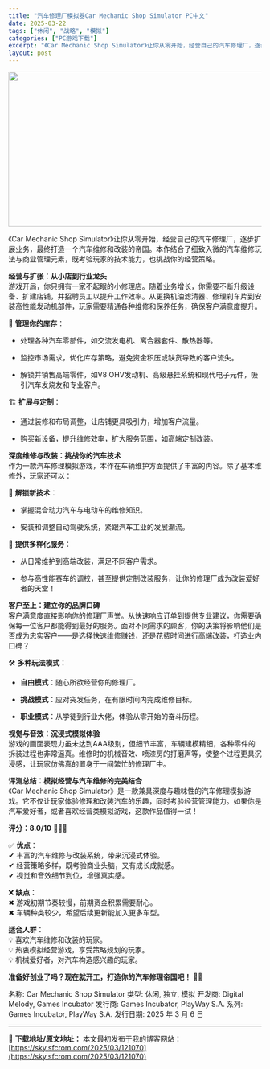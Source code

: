 ```yaml
---
title: "汽车修理厂模拟器Car Mechanic Shop Simulator PC中文"
date: 2025-03-22
tags: ["休闲", "战略", "模拟"]
categories: ["PC游戏下载"]
excerpt: "《Car Mechanic Shop Simulator》让你从零开始，经营自己的汽车修理厂，逐步扩展业务，最终打造一个汽车维修和改装的帝国。本作结合了细致入微的汽车维修玩法与商业管理元素，既考验玩家的技术能力，也挑战你的经营策略。 经营与扩张：从小店到行业龙头游戏开局，你只拥有一家不起眼的小修理店&hellip;"
layout: post
---
```


<img class="aligncenter size-full wp-image-121072" src="https://sky.sfcrom.com/wp-content/uploads/2025/03/2025032204355650.webp" alt="" width="660" height="308" />
<p class="" data-start="225" data-end="362">《Car Mechanic Shop Simulator》让你从零开始，经营自己的汽车修理厂，逐步扩展业务，最终打造一个汽车维修和改装的帝国。本作结合了细致入微的汽车维修玩法与商业管理元素，既考验玩家的技术能力，也挑战你的经营策略。</p>
<p class="" data-start="364" data-end="494"><strong data-start="364" data-end="382">经营与扩张：从小店到行业龙头</strong><br data-start="382" data-end="385" />游戏开局，你只拥有一家不起眼的小修理店。随着业务增长，你需要不断升级设备、扩建店铺，并招聘员工以提升工作效率。从更换机油滤清器、修理刹车片到安装高性能发动机部件，玩家需要精通各种维修和保养任务，确保客户满意度提升。</p>
<p class="" data-start="496" data-end="512">🚗 <strong data-start="499" data-end="509">管理你的库存</strong>：</p>

<ul data-start="513" data-end="634">
 	<li class="" data-start="513" data-end="545">
<p class="" data-start="515" data-end="545">处理各种汽车零部件，如交流发电机、离合器套件、散热器等。</p>
</li>
 	<li class="" data-start="546" data-end="581">
<p class="" data-start="548" data-end="581">监控市场需求，优化库存策略，避免资金积压或缺货导致的客户流失。</p>
</li>
 	<li class="" data-start="582" data-end="634">
<p class="" data-start="584" data-end="634">解锁并销售高端零件，如V8 OHV发动机、高级悬挂系统和现代电子元件，吸引汽车发烧友和专业客户。</p>
</li>
</ul>
<p class="" data-start="636" data-end="651">🏗 <strong data-start="639" data-end="648">扩展与定制</strong>：</p>

<ul data-start="652" data-end="715">
 	<li class="" data-start="652" data-end="682">
<p class="" data-start="654" data-end="682">通过装修和布局调整，让店铺更具吸引力，增加客户流量。</p>
</li>
 	<li class="" data-start="683" data-end="715">
<p class="" data-start="685" data-end="715">购买新设备，提升维修效率，扩大服务范围，如高端定制改装。</p>
</li>
</ul>
<p class="" data-start="717" data-end="787"><strong data-start="717" data-end="737">深度维修与改装：挑战你的汽车技术</strong><br data-start="737" data-end="740" />作为一款汽车修理模拟游戏，本作在车辆维护方面提供了丰富的内容。除了基本维修外，玩家还可以：</p>
<p class="" data-start="789" data-end="804">🔧 <strong data-start="792" data-end="801">解锁新技术</strong>：</p>

<ul data-start="805" data-end="856">
 	<li class="" data-start="805" data-end="827">
<p class="" data-start="807" data-end="827">掌握混合动力汽车与电动车的维修知识。</p>
</li>
 	<li class="" data-start="828" data-end="856">
<p class="" data-start="830" data-end="856">安装和调整自动驾驶系统，紧跟汽车工业的发展潮流。</p>
</li>
</ul>
<p class="" data-start="858" data-end="875">🔩 <strong data-start="861" data-end="872">提供多样化服务</strong>：</p>

<ul data-start="876" data-end="944">
 	<li class="" data-start="876" data-end="900">
<p class="" data-start="878" data-end="900">从日常维护到高端改装，满足不同客户需求。</p>
</li>
 	<li class="" data-start="901" data-end="944">
<p class="" data-start="903" data-end="944">参与高性能赛车的调校，甚至提供定制改装服务，让你的修理厂成为改装爱好者的天堂！</p>
</li>
</ul>
<p class="" data-start="946" data-end="1079"><strong data-start="946" data-end="963">客户至上：建立你的品牌口碑</strong><br data-start="963" data-end="966" />客户满意度直接影响你的修理厂声誉。从快速响应订单到提供专业建议，你需要确保每一位客户都能得到最好的服务。面对不同需求的顾客，你的决策将影响他们是否成为忠实客户——是选择快速维修赚钱，还是花费时间进行高端改装，打造业内口碑？</p>
<p class="" data-start="1081" data-end="1097">🛠 <strong data-start="1084" data-end="1094">多种玩法模式</strong>：</p>

<ul data-start="1098" data-end="1192">
 	<li class="" data-start="1098" data-end="1123">
<p class="" data-start="1100" data-end="1123"><strong data-start="1100" data-end="1108">自由模式</strong>：随心所欲经营你的修理厂。</p>
</li>
 	<li class="" data-start="1124" data-end="1157">
<p class="" data-start="1126" data-end="1157"><strong data-start="1126" data-end="1134">挑战模式</strong>：应对突发任务，在有限时间内完成维修目标。</p>
</li>
 	<li class="" data-start="1158" data-end="1192">
<p class="" data-start="1160" data-end="1192"><strong data-start="1160" data-end="1168">职业模式</strong>：从学徒到行业大佬，体验从零开始的奋斗历程。</p>
</li>
</ul>
<p class="" data-start="1194" data-end="1311"><strong data-start="1194" data-end="1211">视觉与音效：沉浸式模拟体验</strong><br data-start="1211" data-end="1214" />游戏的画面表现力虽未达到AAA级别，但细节丰富，车辆建模精细，各种零件的拆装过程也非常逼真。维修时的机械音效、喷漆房的打磨声等，使整个过程更具沉浸感，让玩家仿佛真的置身于一间繁忙的修理厂中。</p>
<p class="" data-start="1313" data-end="1452"><strong data-start="1313" data-end="1336">评测总结：模拟经营与汽车维修的完美结合</strong><br data-start="1336" data-end="1339" />《Car Mechanic Shop Simulator》是一款兼具深度与趣味性的汽车修理模拟游戏。它不仅让玩家体验修理和改装汽车的乐趣，同时考验经营管理能力。如果你是汽车爱好者，或者喜欢经营类模拟游戏，这款作品值得一试！</p>
<p class="" data-start="1454" data-end="1476"><strong data-start="1454" data-end="1467">评分：8.0/10</strong> 🚗💨💨</p>
<p class="" data-start="1478" data-end="1564">✅ <strong data-start="1480" data-end="1486">优点</strong>：<br data-start="1487" data-end="1490" />✔ 丰富的汽车维修与改装系统，带来沉浸式体验。<br data-start="1513" data-end="1516" />✔ 经营策略多样，既考验商业头脑，又有成长成就感。<br data-start="1541" data-end="1544" />✔ 视觉和音效细节到位，增强真实感。</p>
<p class="" data-start="1566" data-end="1628">❌ <strong data-start="1568" data-end="1574">缺点</strong>：<br data-start="1575" data-end="1578" />✖ 游戏初期节奏较慢，前期资金积累需要耐心。<br data-start="1600" data-end="1603" />✖ 车辆种类较少，希望后续更新能加入更多车型。</p>
<p class="" data-start="1630" data-end="1709"><strong data-start="1630" data-end="1638">适合人群</strong>：<br data-start="1639" data-end="1642" />💡 喜欢汽车维修和改装的玩家。<br data-start="1658" data-end="1661" />💡 热衷模拟经营游戏，享受策略规划的玩家。<br data-start="1683" data-end="1686" />💡 机械爱好者，对汽车构造感兴趣的玩家。</p>
<p class="" data-start="1711" data-end="1746"><strong data-start="1711" data-end="1741">准备好创业了吗？现在就开工，打造你的汽车修理帝国吧！</strong> 🚀🔧</p>
名称: Car Mechanic Shop Simulator
类型: 休闲, 独立, 模拟
开发商: Digital Melody, Games Incubator
发行商: Games Incubator, PlayWay S.A.
系列: Games Incubator, PlayWay S.A.
发行日期: 2025 年 3 月 6 日

---
📖 **下载地址/原文地址：** 本文最初发布于我的博客网站：[https://sky.sfcrom.com/2025/03/121070](https://sky.sfcrom.com/2025/03/121070)
